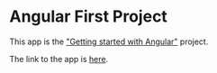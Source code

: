 # Angular First Project

This app is the ["Getting started with Angular"](https://angular.io/start#click-here-to-create-the-ready-made-sample-project-in-stackblitz) project.

The link to the app is [here](https://angular-base-ff161.web.app/).
